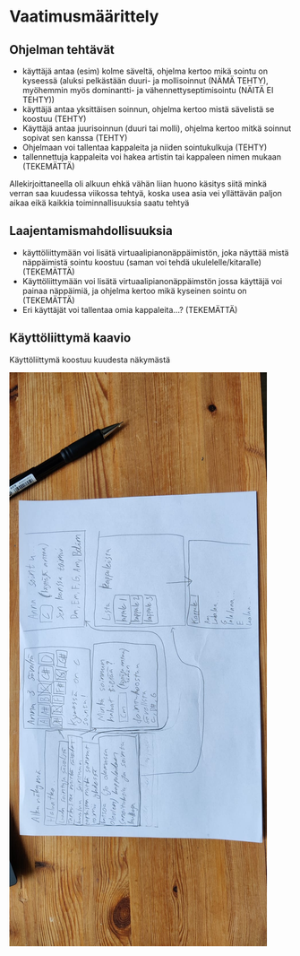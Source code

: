 # Vaatimusmäärittely
## Ohjelman tehtävät 
- käyttäjä antaa (esim) kolme säveltä, ohjelma kertoo mikä sointu on kyseessä (aluksi pelkästään duuri- ja mollisoinnut (NÄMÄ TEHTY), myöhemmin myös dominantti- ja vähennettyseptimisointu (NÄITÄ EI TEHTY))
- käyttäjä antaa yksittäisen soinnun, ohjelma kertoo mistä sävelistä se koostuu (TEHTY)
- Käyttäjä antaa juurisoinnun (duuri tai molli), ohjelma kertoo mitkä soinnut sopivat sen kanssa (TEHTY)
- Ohjelmaan voi tallentaa kappaleita ja niiden sointukulkuja (TEHTY)
- tallennettuja kappaleita voi hakea artistin tai kappaleen nimen mukaan (TEKEMÄTTÄ)


Allekirjoittaneella oli alkuun ehkä vähän liian huono käsitys siitä minkä verran saa kuudessa viikossa tehtyä, koska usea asia vei yllättävän paljon aikaa eikä kaikkia toiminnallisuuksia saatu tehtyä

## Laajentamismahdollisuuksia
- käyttöliittymään voi lisätä virtuaalipianonäppäimistön, joka näyttää mistä näppäimistä sointu koostuu (saman voi tehdä ukulelelle/kitaralle) (TEKEMÄTTÄ)
- Käyttöliittymään voi lisätä virtuaalipianonäppäimstön jossa käyttäjä voi painaa näppäimiä, ja ohjelma kertoo mikä kyseinen sointu on (TEKEMÄTTÄ)
- Eri käyttäjät voi tallentaa omia kappaleita...? (TEKEMÄTTÄ)


## Käyttöliittymä kaavio
Käyttöliittymä koostuu kuudesta näkymästä

![Käyttöliittymakaavio](/dokumentaatio/kuvat/kayttoliittymakaavio.jpg)
